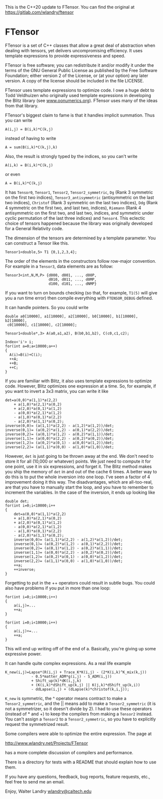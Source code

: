 This is the C++20 update to FTensor.  You can find the original at
https://gitlab.com/wlandry/ftensor


FTensor
=======

FTensor is a set of C++ classes that allow a great deal of
abstraction when dealing with tensors, yet delivers uncompromising
efficiency.  It uses template expressions to provide expressiveness
and speed.

FTensor is free software; you can redistribute it and/or modify it
under the terms of the GNU General Public License as published by the
Free Software Foundation; either version 2 of the License, or (at your
option) any later version.  A copy of the license should be included
in the file LICENSE.

FTensor uses template expressions to optimize code.  I owe a huge debt
to Todd Veldhuizen who originally used template expressions in
developing the Blitz library (see www.oonumerics.org).  FTensor uses
many of the ideas from that library.

FTensor's biggest claim to fame is that it handles implicit summation.
Thus you can write

    A(i,j) = B(i,k)*C(k,j)

instead of having to write

    A = sum(B(i,k)*C(k,j),k)

Also, the result is strongly typed by the indices, so you can't write

    A(i,k) = B(i,k)*C(k,j)

or even

    A = B(i,k)*C(k,j)

It has `Tensor0`, `Tensor1`, `Tensor2`, `Tensor2_symmetric`, `Dg`
(Rank 3 symmetric on the first two indices), `Tensor3_antisymmetric`
(antisymmetric on the last two indices), `Christof` (Rank 3 symmetric
on the last two indices), `Ddg` (Rank 4 symmetric on the first two,
and last two, indices), `Riemann` (Rank 4 antisymmetric on the first
two, and last two, indices, and symmetric under cyclic permutation of
the last three indices) and `Tensor4`. This eclectic choice of tensors
happened because the library was originally developed for a General
Relativity code.

The dimension of the tensors are determined by a template parameter.
You can construct a Tensor like this.

    Tensor1<double,5> T1 {0,1,2,3,4};

The order of the elements in the constructors follow row-major convention. 
For example in a `Tensor3`, data elements are as follow:
    
    Tensor3<int,N,M,P> {d000, d001, ..., d00P,
                        d010, d011, ..., d0MP,
                        d100, d101, ..., dNMP}

If you want to turn on bounds checking (so
that, for example, `T1(5)` will give you a run time error) then compile
everything with `FTENSOR_DEBUG` defined.

It can handle pointers.  So you could write

    double a0[10000], a1[10000], a2[10000], b0[10000], b1[10000], b2[10000],
     c0[10000], c1[10000], c2[10000];
    
    Tensor1<double*,3> A(a0,a1,a2), B(b0,b1,b2), C(c0,c1,c2);

    Index<'i'> i;
    for(int a=0;a<10000;a++)
    {
      A(i)=B(i)+C(i);
      ++A;
      ++B;
      ++C;
    }

If you are familiar with Blitz, it also uses template expressions to
optimize code.  However, Blitz optimizes one expression at a time.
So, for example, if you want to invert a 3x3 matrix, you can write it
like

    det=a(0,0)*a(1,1)*a(2,2) 
        + a(1,0)*a(2,1)*a(0,2) 
        + a(2,0)*a(0,1)*a(1,2)
        - a(0,0)*a(2,1)*a(1,2)
        - a(1,0)*a(0,1)*a(2,2)
        - a(2,0)*a(1,1)*a(0,2);
    inverse(0,0)= (a(1,1)*a(2,2) - a(1,2)*a(1,2))/det;
    inverse(0,1)= (a(0,2)*a(1,2) - a(0,1)*a(2,2))/det;
    inverse(0,2)= (a(0,1)*a(1,2) - a(0,2)*a(1,1))/det;
    inverse(1,1)= (a(0,0)*a(2,2) - a(0,2)*a(0,2))/det;
    inverse(1,2)= (a(0,2)*a(0,1) - a(0,0)*a(1,2))/det;
    inverse(2,2)= (a(1,1)*a(0,0) - a(1,0)*a(1,0))/det;

However, `det` is just going to be thrown away at the end.  We don't
need to store it for all (10,000 or whatever) points.  We just need to
compute it for one point, use it in six expressions, and forget it.
The Blitz method makes you ship the memory of `det` in and out of the
cache 6 times.  A better way to do this is to put the whole inversion
into one loop.  I've seen a factor of 4 improvement doing it this way.
The disadvantages, which are all-too-real, are that you have to
manually start the loop, and you have to remember to increment the
variables.  In the case of the inversion, it ends up looking like

    double det;
    for(int i=0;i<10000;i++
    {
        det=a(0,0)*a(1,1)*a(2,2) 
        + a(1,0)*a(2,1)*a(0,2) 
        + a(2,0)*a(0,1)*a(1,2)
        - a(0,0)*a(2,1)*a(1,2)
        - a(1,0)*a(0,1)*a(2,2)
        - a(2,0)*a(1,1)*a(0,2);
        inverse(0,0)= (a(1,1)*a(2,2) - a(1,2)*a(1,2))/det;
        inverse(0,1)= (a(0,2)*a(1,2) - a(0,1)*a(2,2))/det;
        inverse(0,2)= (a(0,1)*a(1,2) - a(0,2)*a(1,1))/det;
        inverse(1,1)= (a(0,0)*a(2,2) - a(0,2)*a(0,2))/det;
        inverse(1,2)= (a(0,2)*a(0,1) - a(0,0)*a(1,2))/det;
        inverse(2,2)= (a(1,1)*a(0,0) - a(1,0)*a(1,0))/det;
        ++a;
        ++inverse;
    }
    
Forgetting to put in the ++ operators could result in subtle bugs.
You could also have problems if you put in more than one loop:

    for(int i=0;i<10000;i++)
    {
        a(i,j)=...
        ++a;
    }

    for(int i=0;i<10000;i++)
    {
        a(i,j)+=...
        ++a;
    }

This will end up writing off of the end of a.  Basically, you're
giving up some expressive power.

It can handle quite complex expressions.  As a real life example

    K_new(i,j)=Lapse*(R(i,j) + Trace_K*K(i,j) - (2*K(i,k)^K_mix(k,j)) 
                - 0.5*matter_ADM*g(i,j) - S_ADM(i,j))
                + Shift_up(k)*dK(i,j,k)
                + (K(i,k)*dShift_up(k,j) || K(j,k)*dShift_up(k,i))
                - ddLapse(i,j) + (dLapse(k)*christof(k,i,j));

`K_new` is symmetric, the ^ operator means contract to make a
`Tensor2_symmetric`, and the || means add to make a `Tensor2_symmetric`
(it is not a symmetrizer, so it doesn't divide by 2).  I had to use
these operators (instead of * and +) to keep the compilers from making
a `Tensor2` instead.  You can't assign a `Tensor2` to a `Tensor2_symmetric`,
so you have to explicitly request the symmetrized result.

Some compilers were able to optimize the entire expression.  The page at 

   http://www.wlandry.net/Projects/FTensor

has a more complete discussion of compilers and performance.

There is a directory for tests with a README that should explain how
to use them.

If you have any questions, feedback, bug reports, feature requests,
etc., feel free to send me an email.

Enjoy,
Walter Landry
wlandry@caltech.edu

